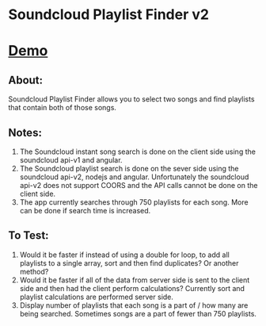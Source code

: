 # Soundcloud Playlist Finder v2

# [Demo](soundcloudplaylistfinder.herokuapp.com)

## About:
Soundcloud Playlist Finder allows you to select two songs and find playlists that contain both of those songs.

## Notes:
1. The Soundcloud instant song search is done on the client side using the soundcloud api-v1 and angular.
2. The Soundcloud playlist search is done on the sever side using the soundcloud api-v2, nodejs and angular. Unfortunately the soundcloud api-v2 does not support COORS and the API calls cannot be done on the client side.
3. The app currently searches through 750 playlists for each song. More can be done if search time is increased.

## To Test:
1. Would it be faster if instead of using a double for loop, to add all playlists to a single array, sort and then find duplicates? Or another method?
2. Would it be faster if all of the data from server side is sent to the client side and then had the client perform calculations? Currently sort and playlist calculations are performed server side.
3. Display number of playlists that each song is a part of / how many are being searched. Sometimes songs are a part of fewer than 750 playlists.
